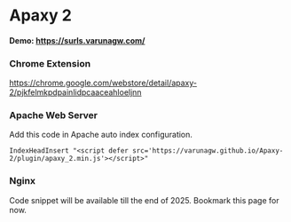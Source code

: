 # Apaxy 2

#### Demo: https://surls.varunagw.com/

### Chrome Extension
https://chrome.google.com/webstore/detail/apaxy-2/pjkfelmkpdpainlidpcaaceahloeljnn

### Apache Web Server
Add this code in Apache auto index configuration.

```IndexHeadInsert "<script defer src='https://varunagw.github.io/Apaxy-2/plugin/apaxy_2.min.js'></script>"```

### Nginx

Code snippet will be available till the end of 2025. Bookmark this page for now.
